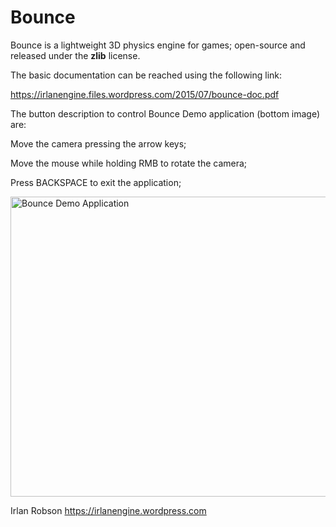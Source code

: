 # Bounce

Bounce is a lightweight 3D physics engine for games; open-source and released under the <b>zlib</b> license. 

The basic documentation can be reached using the following link:

https://irlanengine.files.wordpress.com/2015/07/bounce-doc.pdf

The button description to control Bounce Demo application (bottom image) are:

Move the camera pressing the arrow keys;

Move the mouse while holding RMB to rotate the camera;

Press BACKSPACE to exit the application;

<img src="https://irlanengine.files.wordpress.com/2015/08/bounce-demo.png" alt="Bounce Demo Application" width=640 height=480 align="middle">

Irlan Robson  https://irlanengine.wordpress.com
